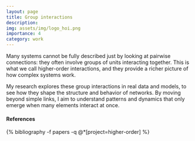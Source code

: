 ```yaml
---
layout: page
title: Group interactions
description: 
img: assets/img/logo_hoi.png
importance: 4
category: work
---
```


Many systems cannot be fully described just by looking at pairwise connections: they often involve groups of units interacting together. This is what we call higher-order interactions, and they provide a richer picture of how complex systems work.

My research explores these group interactions in real data and models, to see how they shape the structure and behavior of networks. By moving beyond simple links, I aim to understand patterns and dynamics that only emerge when many elements interact at once.

#### References

<div class="publications">
{% bibliography -f papers -q @*[project=higher-order] %}
</div>
